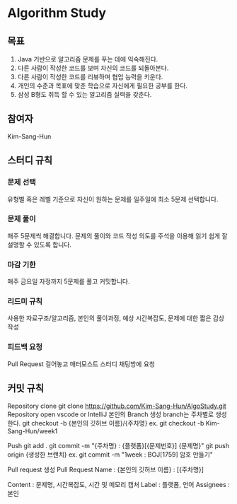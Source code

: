 # Algorithm Study

## 목표
1. Java 기반으로 알고리즘 문제를 푸는 데에 익숙해진다.
2. 다른 사람이 작성한 코드를 보며 자신의 코드를 되돌아본다.
3. 다른 사람이 작성한 코드를 리뷰하며 협업 능력을 키운다.
4. 개인의 수준과 목표에 맞춘 학습으로 자신에게 필요한 공부를 한다.
5. 삼성 B형도 취득 할 수 있는 알고리즘 실력을 갖춘다.

## 참여자
Kim-Sang-Hun

## 스터디 규칙

### 문제 선택
유형별 혹은 레벨 기준으로 자신이 원하는 문제를 일주일에 최소 5문제 선택합니다.

### 문제 풀이
매주 5문제씩 해결합니다.
문제의 풀이와 코드 작성 의도를 주석을 이용해 읽기 쉽게 잘 설명할 수 있도록 합니다.

### 마감 기한
매주 금요일 자정까지 5문제를 풀고 커밋합니다.

### 리드미 규칙
사용한 자료구조/알고리즘, 본인의 풀이과정, 예상 시간복잡도, 문제에 대한 짧은 감상 작성

### 피드백 요청
Pull Request 걸어놓고 매터모스트 스터디 채팅방에 요청


## 커밋 규칙
Repository clone
git clone https://github.com/Kim-Sang-Hun/AlgoStudy.git
Repository open
vscode or IntelliJ
본인의 Branch 생성
branch는 주차별로 생성한다.
git checkout -b {본인의 깃허브 이름}/{주차명}
ex. git checkout -b Kim-Sang-Hun/week1

Push
git add .
git commit -m "{주차명} : {플랫폼}[{문제번호}] {문제명}"
git push origin {생성한 브랜치}
ex. git commit -m "1week : BOJ[1759] 암호 만들기"

Pull request 생성
Pull Request Name : {본인의 깃허브 이름} : [{주차명}]

Content : 문제명, 시간복잡도, 시간 및 메모리 캡처
Label : 플랫폼, 언어
Assignees : 본인
